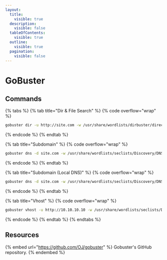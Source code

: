 ```yaml
---
layout:
  title:
    visible: true
  description:
    visible: false
  tableOfContents:
    visible: true
  outline:
    visible: true
  pagination:
    visible: false
---
```


# GoBuster

## Commands

{% tabs %}
{% tab title="Dir & File Search" %}
{% code overflow="wrap" %}
```bash
gobuster dir -u http://site.com -w /usr/share/wordlists/dirbuster/directory-list-2.3-medium.txt -x .aspx,.html,.php,.txt,.jsp
```
{% endcode %}
{% endtab %}

{% tab title="Subdomain" %}
{% code overflow="wrap" %}
```bash
gobuster dns -d site.com -w /usr/share/wordlists/seclists/Discovery/DNS/subdomains-top1million-20000.txt -i
```
{% endcode %}
{% endtab %}

{% tab title="Subdomain (Local DNS)" %}
{% code overflow="wrap" %}
```bash
gobuster dns -d site.com -w /usr/share/wordlists/seclists/Discovery/DNS/subdomains-top1million-20000.txt -r 10.10.10.10:53 -i
```
{% endcode %}
{% endtab %}

{% tab title="Vhost" %}
{% code overflow="wrap" %}
```bash
gobuster vhost -u http://10.10.10.10 -w /usr/share/wordlists/seclists/Discovery/DNS/namelist.txt --append-domain
```
{% endcode %}
{% endtab %}
{% endtabs %}

## Resources

{% embed url="https://github.com/OJ/gobuster" %}
Gobuster's GitHub repository.
{% endembed %}
